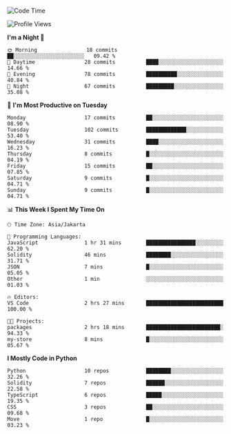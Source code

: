 <!--START_SECTION:waka-->
![Code Time](http://img.shields.io/badge/Code%20Time-1%2C605%20hrs%2047%20mins-blue)

![Profile Views](http://img.shields.io/badge/Profile%20Views-20-blue)

**I'm a Night 🦉** 

```text
🌞 Morning                18 commits          ██░░░░░░░░░░░░░░░░░░░░░░░   09.42 % 
🌆 Daytime                28 commits          ████░░░░░░░░░░░░░░░░░░░░░   14.66 % 
🌃 Evening                78 commits          ██████████░░░░░░░░░░░░░░░   40.84 % 
🌙 Night                  67 commits          █████████░░░░░░░░░░░░░░░░   35.08 % 
```
📅 **I'm Most Productive on Tuesday** 

```text
Monday                   17 commits          ██░░░░░░░░░░░░░░░░░░░░░░░   08.90 % 
Tuesday                  102 commits         █████████████░░░░░░░░░░░░   53.40 % 
Wednesday                31 commits          ████░░░░░░░░░░░░░░░░░░░░░   16.23 % 
Thursday                 8 commits           █░░░░░░░░░░░░░░░░░░░░░░░░   04.19 % 
Friday                   15 commits          ██░░░░░░░░░░░░░░░░░░░░░░░   07.85 % 
Saturday                 9 commits           █░░░░░░░░░░░░░░░░░░░░░░░░   04.71 % 
Sunday                   9 commits           █░░░░░░░░░░░░░░░░░░░░░░░░   04.71 % 
```


📊 **This Week I Spent My Time On** 

```text
🕑︎ Time Zone: Asia/Jakarta

💬 Programming Languages: 
JavaScript               1 hr 31 mins        ████████████████░░░░░░░░░   62.20 % 
Solidity                 46 mins             ████████░░░░░░░░░░░░░░░░░   31.71 % 
JSON                     7 mins              █░░░░░░░░░░░░░░░░░░░░░░░░   05.05 % 
Other                    1 min               ░░░░░░░░░░░░░░░░░░░░░░░░░   01.03 % 

🔥 Editors: 
VS Code                  2 hrs 27 mins       █████████████████████████   100.00 % 

🐱‍💻 Projects: 
packages                 2 hrs 18 mins       ████████████████████████░   94.33 % 
my-store                 8 mins              █░░░░░░░░░░░░░░░░░░░░░░░░   05.67 % 
```

**I Mostly Code in Python** 

```text
Python                   10 repos            ████████░░░░░░░░░░░░░░░░░   32.26 % 
Solidity                 7 repos             ██████░░░░░░░░░░░░░░░░░░░   22.58 % 
TypeScript               6 repos             █████░░░░░░░░░░░░░░░░░░░░   19.35 % 
CSS                      3 repos             ██░░░░░░░░░░░░░░░░░░░░░░░   09.68 % 
Move                     1 repo              █░░░░░░░░░░░░░░░░░░░░░░░░   03.23 % 
```




<!--END_SECTION:waka-->

